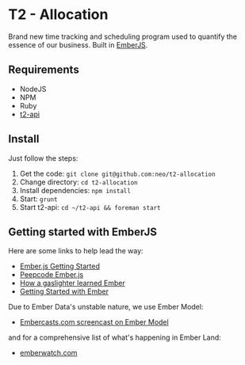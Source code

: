 # T2 - Allocation 

Brand new time tracking and scheduling program used to quantify the essence of our business. Built in [EmberJS](http://emberjs.com).

## Requirements

* NodeJS
* NPM
* Ruby
* [t2-api](http://github.com/neo/t2-api)

## Install

Just follow the steps:
1. Get the code: `git clone git@github.com:neo/t2-allocation`
2. Change directory: `cd t2-allocation`
3. Install dependencies: `npm install`
4. Start: `grunt`
5. Start t2-api: `cd ~/t2-api && foreman start`

## Getting started with EmberJS

Here are some links to help lead the way:

- [Ember.js Getting Started](http://emberjs.com/guides/getting-started/)
- [Peepcode Ember.js](https://peepcode.com/products/emberjs)
- [How a gaslighter learned Ember](http://www.youtube.com/watch?v=LyHK18s9taM)
- [Getting Started with Ember](http://tech.pro/tutorial/1166/getting-started-with-emberjs)

Due to Ember Data's unstable nature, we use Ember Model:

- [Embercasts.com screencast on Ember Model](http://www.embercasts.com/episodes/getting-started-with-ember-model)

and for a comprehensive list of what's happening in Ember Land:

- [emberwatch.com](http://emberwatch.com/)
